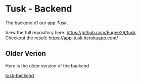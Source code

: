 # Tusk - Backend

The backend of our app *Tusk*.

View the full repository here: https://github.com/Eugee29/tusk  
Checkout the result: https://app-tusk.herokuapp.com/





## Older Verion

Here is the older version of the backend

[tusk-backend](https://github.com/EranAAA/tusk-backend)

